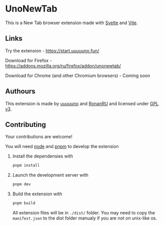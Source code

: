 # UnoNewTab

This is a New Tab browser extension made with [Svelte](https://svelte.dev) and [Vite](https://vitejs.dev/).

## Links

Try the extension - https://start.uuuuuno.fun/

Download for Firefox - https://addons.mozilla.org/ru/firefox/addon/unonewtab/

Download for Chrome (and other Chromium browsers) - Coming soon

## Authours

This extension is made by [uuuuuno](https://github.com/uuuuuno) and [RonanRU](https://github.com/RonanRU) and licensed under [GPL v3](https://www.gnu.org/licenses/gpl-3.0.html).

## Contributing

Your contributions are welcome!

You will need [node](https://nodejs.org/) and [pnpm](https://pnpm.io/) to develop the extension

1. Install the dependensies with
   ```bash
   pnpm install
   ```
2. Launch the development server with

   ```bash
   pnpm dev
   ```

3. Build the extension with
   ```bash
   pnpm build
   ```
   All extension files will be in `./dist/` folder. You may need to copy the `manifest.json` to the dist folder manualy if you are not on unix-like os.
